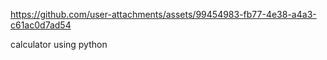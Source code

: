 

https://github.com/user-attachments/assets/99454983-fb77-4e38-a4a3-c61ac0d7ad54

calculator using python
